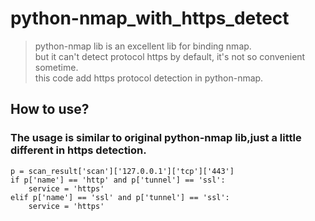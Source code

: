 # python-nmap_with_https_detect
> python-nmap lib is an excellent lib for binding nmap. <br>
> but it can't detect protocol https by default, it's not so convenient sometime.<br>
> this code add https protocol detection in python-nmap.<br>
## How to use?
### The usage is similar to original python-nmap lib,just a little different in https detection.
```python3
p = scan_result['scan']['127.0.0.1']['tcp']['443']
if p['name'] == 'http' and p['tunnel'] == 'ssl':
    service = 'https'
elif p['name'] == 'ssl' and p['tunnel'] == 'ssl':
    service = 'https'
```
